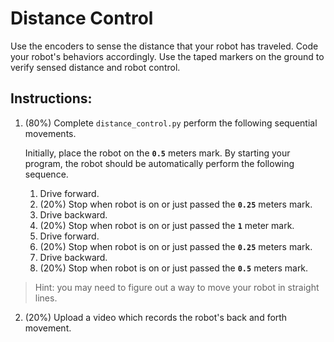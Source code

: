 # Distance Control
Use the encoders to sense the distance that your robot has traveled. Code your robot's behaviors accordingly. Use the taped markers on the ground to verify sensed distance and robot control. 

## Instructions:
1. (80%) Complete `distance_control.py` perform the following sequential movements. 

   Initially, place the robot on the **`0.5`** meters mark. By starting your program, the robot should be automatically perform the following sequence.
   1. Drive forward.
   2. (20%) Stop when robot is on or just passed the **`0.25`** meters mark.
   3. Drive backward.
   4. (20%) Stop when robot is on or just passed the **`1`** meter mark.
   5. Drive forward.
   6. (20%) Stop when robot is on or just passed the **`0.25`** meters mark.
   7. Drive backward.
   8. (20%) Stop when robot is on or just passed the **`0.5`** meters mark.
   
> Hint: you may need to figure out a way to move your robot in straight lines.

2. (20%) Upload a video which records the robot's back and forth movement. 

